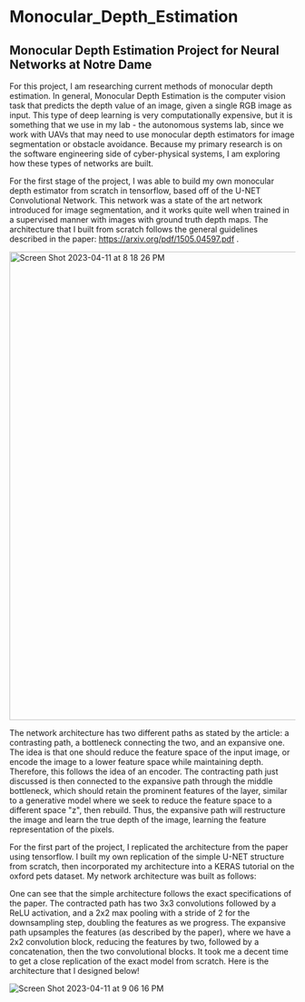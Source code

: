 # Monocular_Depth_Estimation

## Monocular Depth Estimation Project for Neural Networks at Notre Dame

For this project, I am researching current methods of monocular depth estimation. In general, Monocular Depth Estimation is the computer vision task that predicts the depth value of an image, given a single RGB image as input. This type of deep learning is very computationally expensive, but it is something that we use in my lab - the autonomous systems lab, since we work with UAVs that may need to use monocular depth estimators for image segmentation or obstacle avoidance. Because my primary research is on the software engineering side of cyber-physical systems, I am exploring how these types of networks are built. 

For the first stage of the project, I was able to build my own monocular depth estimator from scratch in tensorflow, based off of the U-NET Convolutional Network. This network was a state of the art network introduced for image segmentation, and it works quite well when trained in a supervised manner with images with ground truth depth maps. The architecture that I built from scratch follows the general guidelines described in the paper: https://arxiv.org/pdf/1505.04597.pdf . 

<img width="825" alt="Screen Shot 2023-04-11 at 8 18 26 PM" src="https://user-images.githubusercontent.com/69804201/231315707-9f21185c-b6cd-46f2-bfda-ee8d3527abcb.png">

The network architecture has two different paths as stated by the article: a contrasting path, a bottleneck connecting the two, and an expansive one. The idea is that one should reduce the feature space of the input image, or encode the image to a lower feature space while maintaining depth. Therefore, this follows the idea of an encoder. The contracting path just discussed is then connected to the expansive path through the middle bottleneck, which should retain the prominent features of the layer, similar to a generative model where we seek to reduce the feature space to a different space "z", then rebuild. Thus, the expansive path will restructure the image and learn the true depth of the image, learning the feature representation of the pixels.

For the first part of the project, I replicated the architecture from the paper using tensorflow. I built my own replication of the simple U-NET structure from scratch, then incorporated my architecture into a KERAS tutorial on the oxford pets dataset. My network architecture was built as follows: 


One can see that the simple architecture follows the exact specifications of the paper. The contracted path has two 3x3 convolutions followed by a ReLU activation, and a 2x2 max pooling with a stride of 2 for the downsampling step, doubling the features as we progress. The expansive path upsamples the features (as described by the paper), where we have a 2x2 convolution block, reducing the features by two, followed by a concatenation, then the two convolutional blocks. It took me a decent time to get a close replication of the exact model from scratch. Here is the architecture that I designed below! 

![Screen Shot 2023-04-11 at 9 06 16 PM](https://user-images.githubusercontent.com/69804201/231320889-4e8ad597-7cbf-4543-9387-3db674a3d92c.png)


